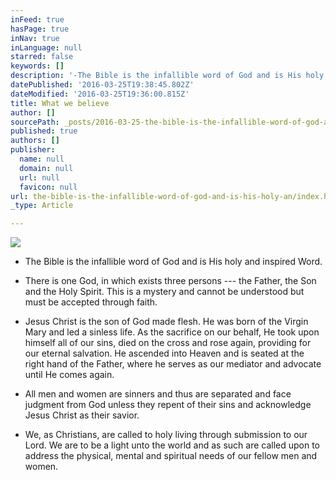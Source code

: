 ```yaml
---
inFeed: true
hasPage: true
inNav: true
inLanguage: null
starred: false
keywords: []
description: '-The Bible is the infallible word of God and is His holy and inspired Word.'
datePublished: '2016-03-25T19:38:45.802Z'
dateModified: '2016-03-25T19:36:00.815Z'
title: What we believe
author: []
sourcePath: _posts/2016-03-25-the-bible-is-the-infallible-word-of-god-and-is-his-holy-an.md
published: true
authors: []
publisher:
  name: null
  domain: null
  url: null
  favicon: null
url: the-bible-is-the-infallible-word-of-god-and-is-his-holy-an/index.html
_type: Article

---
```

![](https://the-grid-user-content.s3-us-west-2.amazonaws.com/68a4861f-1862-4981-a38e-ab5b880b5cd8.jpg)

* The Bible is the infallible word of God and is His holy and inspired Word.

* There is one God, in which exists three persons --- the Father, the Son and the Holy Spirit. This is a mystery and cannot be understood but must be accepted through faith.

* Jesus Christ is the son of God made flesh. He was born of the Virgin Mary and led a sinless life. As the sacrifice on our behalf, He took upon himself all of our sins, died on the cross and rose again, providing for our eternal salvation. He ascended into Heaven and is seated at the right hand of the Father, where he serves as our mediator and advocate until He comes again.

* All men and women are sinners and thus are separated and face judgment from God unless they repent of their sins and acknowledge Jesus Christ as their savior.

* We, as Christians, are called to holy living through submission to our Lord. We are to be a light unto the world and as such are called upon to address the physical, mental and spiritual needs of our fellow men and women.